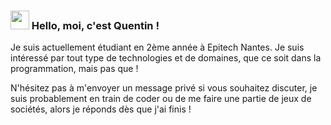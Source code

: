 ### <img src="https://emojis.slackmojis.com/emojis/images/1531849430/4246/blob-sunglasses.gif?1531849430" width="30"/> Hello, moi, c'est Quentin !
Je suis actuellement étudiant en 2ème année à Epitech Nantes.
Je suis intéressé par tout type de technologies et de domaines, que ce soit dans la programmation, mais pas que !

N'hésitez pas à m'envoyer un message privé si vous souhaitez discuter, je suis probablement en train de coder ou de me faire une partie de jeux de sociétés, alors je réponds dès que j'ai finis !

<img alt="" src="https://github-readme-stats.vercel.app/api?username=queng123&theme=tokyonight">
<img alt="" src="https://github-readme-stats.vercel.app/api/top-langs?username=queng123&theme=tokyonight">
